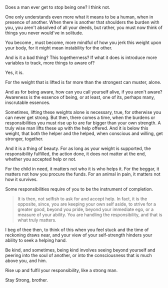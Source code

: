 Does a man ever get to stop being one?  I think not.

One only understands even more what it means to be a human, when in presence of another. When there is another that shoulders the burden with you, you aren't absolved of all your deeds, but rather, you must now think of things you never would've in solitude.

You become , must become, more mindful of how you jerk this weight upon your body, for it might mean instability for the other. 

And is it a bad thing? This togetherness? If what it does is introduce more variables to track, more things to aware of?

Yes, it is. 

For the weight that is lifted is far more than the strongest can muster, alone.

And as for being aware, how can you call yourself alive, if you aren't aware? Awareness is the essence of being, or at least, one of its, perhaps many, inscrutable essences. 

Sometimes, lifting these weights alone is necessary, true, for otherwise you can never get strong. But then, there comes a time, when the burdens or responsibilities you must rise up to are far bigger than your own strength. A truly wise man lifts these up with the help offered. And it is below this weight, that both the helper and the helped, when conscious and willing, get stronger, together.

And it is a thing of beauty. For as long as your weight is supported, the responsibility fulfilled, the action done, it does not matter at the end, whether you accepted help or not. 

For the child in need, it matters not who it is who helps it. For the beggar, it matters not how you procure the funds. For an animal in pain, it matters not how it survives. 

Some responsibilities require of you to be the instrument of completion.

> It is then, not selfish to ask for and accept help. In fact, it is the opposite, since, you are keeping your own self aside, to strive for a greater good, beyond you pride, beyond your immediate ego, or a measure of your ability. You are handling the responsibility, and that is what truly matters.


I beg of thee then, to think of this when you feel stuck and the time of reckoning draws near, and your view of your self-strength hinders your ability to seek a helping hand.

Be kind, and sometimes, being kind involves seeing beyond yourself and peering into the soul of another, or into the consciousness that is much above you, and him. 

Rise up and fulfil your responsibility, like a strong man. 

Stay Strong, brother.